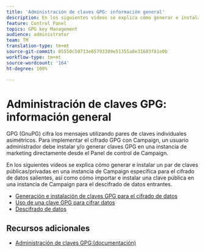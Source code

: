 ```yaml
---
title: 'Administración de claves GPG: información general'
description: En los siguientes vídeos se explica cómo generar e instalar un par de claves pública y privada en una instancia de Campaign específica para el cifrado de datos salientes, así como cómo importar e instalar una clave pública en una instancia de Campaign para el descifrado de datos entrantes.
feature: Control Panel
topics: GPG key Management
audience: administrator
team: TM
translation-type: tm+mt
source-git-commit: 05550c50713e65793309e51355a8e31683f81e0b
workflow-type: tm+mt
source-wordcount: '164'
ht-degree: 100%

---
```



# Administración de claves GPG: información general

GPG (GnuPG) cifra los mensajes utilizando pares de claves individuales asimétricos. Para implementar el cifrado GPG con Campaign, un usuario administrador debe instalar y/o generar claves GPG en una instancia de marketing directamente desde el Panel de control de Campaign.

En los siguientes vídeos se explica cómo generar e instalar un par de claves públicas/privadas en una instancia de Campaign específica para el cifrado de datos salientes, así como cómo importar e instalar una clave pública en una instancia de Campaign para el descifrado de datos entrantes.

* [Generación e instalación de claves GPG para el cifrado de datos](./generating-and-installing-gpg-keys-for-data-encryption.md)
* [Uso de una clave GPG para cifrar datos](./using-a-gpg-key-to-encrypt-data.md)
* [Descifrado de datos](./decrypting-data.md)

## Recursos adicionales

* [Administración de claves GPG:(documentación)](https://docs.adobe.com/content/help/es-ES/control-panel/using/instances-settings/gpg-keys-management.html)

